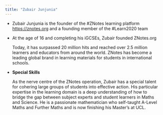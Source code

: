 ```yaml
---
title: "Zubair Junjunia"
---
```


- Zubair Junjunia is the founder of the #ZNotes learning platform https://znotes.org and a founding member of the #Learn2020 team<span id='u-PzaCdny'/>
- At the age of 16 and completing his iGCSEs, Zubair founded ZNotes.org<span id='HAhgjU1XQ'/>

  Today, it has surpassed 20 million hits and reached over 2.5 million learners and educators from around the world. ZNotes has become a leading global brand in learning materials for students in international schools.
- **Special Skills**<span id='ajmbV4Was'/>

  As the nerve centre of the ZNotes operation, Zubair has a special talent for cohering large groups of students into effective action. His particular expertise in the learning domain is a deep understanding of how to bridge the gap between subject experts and student learners in Maths and Science. He is a passionate mathematician who self-taught A-Level Maths and Further Maths and is now finishing his Master’s at UCL.
